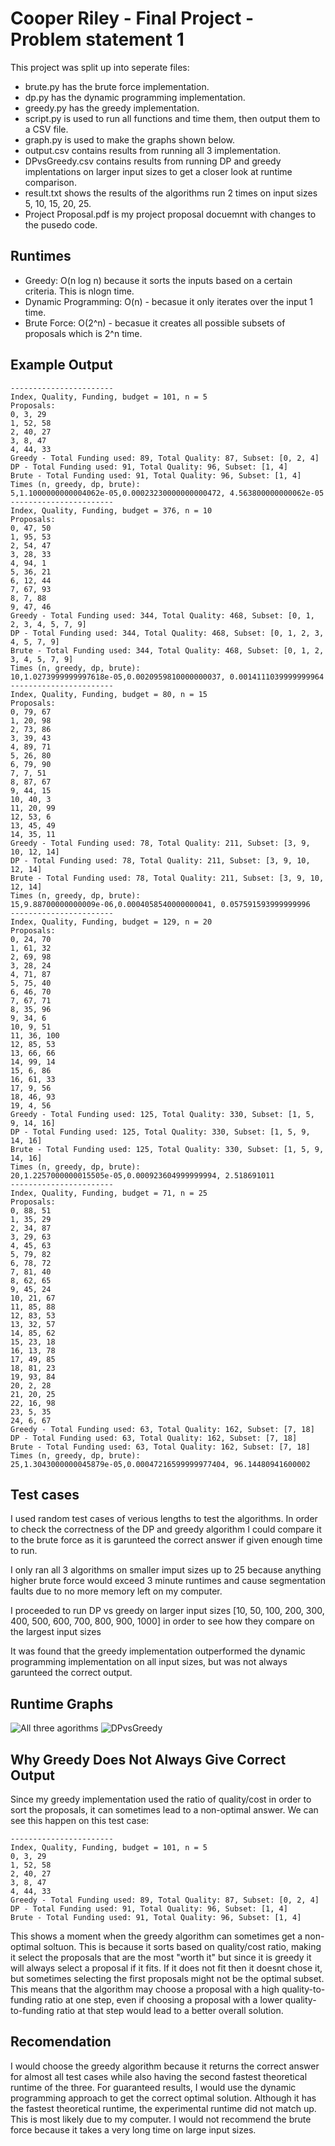 # Cooper Riley - Final Project - Problem statement 1


This project was split up into seperate files:

- brute.py has the brute force implementation.
- dp.py has the dynamic programming implementation.
- greedy.py has the greedy implementation.
- script.py is used to run all functions and time them, then output them to a CSV file.
- graph.py is used to make the graphs shown below.
- output.csv contains results from running all 3 implementation.
- DPvsGreedy.csv contains results from running DP and greedy implentations on larger input sizes to get a closer look at runtime comparison.
- result.txt shows the results of the algorithms run 2 times on input sizes 5, 10, 15, 20, 25.
- Project Proposal.pdf is my project proposal docuemnt with changes to the pusedo code.


## Runtimes
- Greedy: O(n log n) because it sorts the inputs based on a certain criteria. This is nlogn time.
- Dynamic Programming: O(n) - becasue it only iterates over the input 1 time.
- Brute Force: O(2^n) - becasue it creates all possible subsets of proposals which is 2^n time. 

## Example Output
    -----------------------
    Index, Quality, Funding, budget = 101, n = 5
    Proposals:
    0, 3, 29
    1, 52, 58
    2, 40, 27
    3, 8, 47
    4, 44, 33
    Greedy - Total Funding used: 89, Total Quality: 87, Subset: [0, 2, 4]
    DP - Total Funding used: 91, Total Quality: 96, Subset: [1, 4]
    Brute - Total Funding used: 91, Total Quality: 96, Subset: [1, 4]
    Times (n, greedy, dp, brute):
    5,1.1000000000004062e-05,0.00023230000000000472, 4.563800000000062e-05
    -----------------------
    Index, Quality, Funding, budget = 376, n = 10
    Proposals:
    0, 47, 50
    1, 95, 53
    2, 54, 47
    3, 28, 33
    4, 94, 1
    5, 36, 21
    6, 12, 44
    7, 67, 93
    8, 7, 88
    9, 47, 46
    Greedy - Total Funding used: 344, Total Quality: 468, Subset: [0, 1, 2, 3, 4, 5, 7, 9]
    DP - Total Funding used: 344, Total Quality: 468, Subset: [0, 1, 2, 3, 4, 5, 7, 9]
    Brute - Total Funding used: 344, Total Quality: 468, Subset: [0, 1, 2, 3, 4, 5, 7, 9]
    Times (n, greedy, dp, brute):
    10,1.0273999999997618e-05,0.0020959810000000037, 0.0014111039999999964
    -----------------------
    Index, Quality, Funding, budget = 80, n = 15
    Proposals:
    0, 79, 67
    1, 20, 98
    2, 73, 86
    3, 39, 43
    4, 89, 71
    5, 26, 80
    6, 79, 90
    7, 7, 51
    8, 87, 67
    9, 44, 15
    10, 40, 3
    11, 20, 99
    12, 53, 6
    13, 45, 49
    14, 35, 11
    Greedy - Total Funding used: 78, Total Quality: 211, Subset: [3, 9, 10, 12, 14]
    DP - Total Funding used: 78, Total Quality: 211, Subset: [3, 9, 10, 12, 14]
    Brute - Total Funding used: 78, Total Quality: 211, Subset: [3, 9, 10, 12, 14]
    Times (n, greedy, dp, brute):
    15,9.88700000000009e-06,0.0004058540000000041, 0.057591593999999996
    -----------------------
    Index, Quality, Funding, budget = 129, n = 20
    Proposals:
    0, 24, 70
    1, 61, 32
    2, 69, 98
    3, 28, 24
    4, 71, 87
    5, 75, 40
    6, 46, 70
    7, 67, 71
    8, 35, 96
    9, 34, 6
    10, 9, 51
    11, 36, 100
    12, 85, 53
    13, 66, 66
    14, 99, 14
    15, 6, 86
    16, 61, 33
    17, 9, 56
    18, 46, 93
    19, 4, 56
    Greedy - Total Funding used: 125, Total Quality: 330, Subset: [1, 5, 9, 14, 16]
    DP - Total Funding used: 125, Total Quality: 330, Subset: [1, 5, 9, 14, 16]
    Brute - Total Funding used: 125, Total Quality: 330, Subset: [1, 5, 9, 14, 16]
    Times (n, greedy, dp, brute):
    20,1.2257000000015505e-05,0.000923604999999994, 2.518691011
    -----------------------
    Index, Quality, Funding, budget = 71, n = 25
    Proposals:
    0, 88, 51
    1, 35, 29
    2, 34, 87
    3, 29, 63
    4, 45, 63
    5, 79, 82
    6, 78, 72
    7, 81, 40
    8, 62, 65
    9, 45, 24
    10, 21, 67
    11, 85, 88
    12, 83, 53
    13, 32, 57
    14, 85, 62
    15, 23, 18
    16, 13, 78
    17, 49, 85
    18, 81, 23
    19, 93, 84
    20, 2, 28
    21, 20, 25
    22, 16, 98
    23, 5, 35
    24, 6, 67
    Greedy - Total Funding used: 63, Total Quality: 162, Subset: [7, 18]
    DP - Total Funding used: 63, Total Quality: 162, Subset: [7, 18]
    Brute - Total Funding used: 63, Total Quality: 162, Subset: [7, 18]
    Times (n, greedy, dp, brute):
    25,1.3043000000045879e-05,0.00047216599999977404, 96.14480941600002

## Test cases
I used random test cases of verious lengths to test the algorithms. In order to check the correctness of the DP and greedy algorithm I could compare it to the brute force as it is garunteed the correct answer if given enough time to run. 

I only ran all 3 algorithms on smaller imput sizes up to 25 because anything higher brute force would exceed 3 minute runtimes and cause segmentation faults due to no more memory left on my computer. 

I proceeded to run DP vs greedy on larger input sizes [10, 50, 100, 200, 300, 400, 500, 600, 700, 800, 900, 1000] in order to see how they compare on the largest input sizes

It was found that the greedy implementation outperformed the dynamic programming implementation on all input sizes, but was not always garunteed the correct output.

## Runtime Graphs
![All three agorithms](performance.png)
![DPvsGreedy](DPvsGreedy.png)



## Why Greedy Does Not Always Give Correct Output
Since my greedy implementation used the ratio of quality/cost in order to sort the proposals, it can sometimes lead to a non-optimal answer. We can see this happen on this test case:
```
-----------------------
Index, Quality, Funding, budget = 101, n = 5
0, 3, 29
1, 52, 58
2, 40, 27
3, 8, 47
4, 44, 33
Greedy - Total Funding used: 89, Total Quality: 87, Subset: [0, 2, 4]
DP - Total Funding used: 91, Total Quality: 96, Subset: [1, 4]
Brute - Total Funding used: 91, Total Quality: 96, Subset: [1, 4]
```

This shows a moment when the greedy algorithm can sometimes get a non-optimal soltuon. This is because it sorts based on quality/cost ratio, making it select the proposals that are the most "worth it" but since it is greedy it will always select a proposal if it fits. If it does not fit then it doesnt chose it, but sometimes selecting the first proposals might not be the optimal subset. This means that the algorithm may choose a proposal with a high quality-to-funding ratio at one step, even if choosing a proposal with a lower quality-to-funding ratio at that step would lead to a better overall solution.

## Recomendation
I would choose the greedy algorithm because it returns the correct answer for almost all test cases while also having the second fastest theoretical runtime of the three. For guaranteed results, I would use the dynamic programming approach to get the correct optimal solution. Although it has the fastest theoretical runtime, the experimental runtime did not match up. This is most likely due to my computer. I would not recommend the brute force because it takes a very long time on large input sizes.
